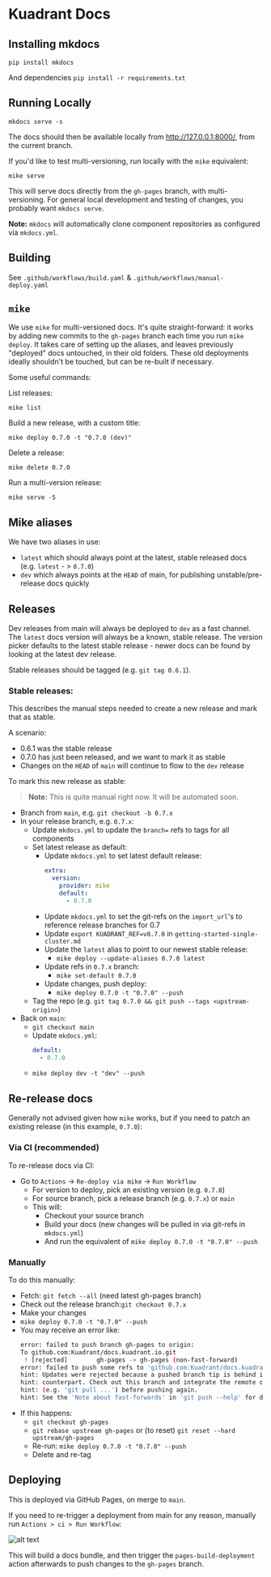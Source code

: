 # Kuadrant Docs

## Installing mkdocs
`pip install mkdocs`

And dependencies
`pip install -r requirements.txt`


## Running Locally
`mkdocs serve -s`

The docs should then be available locally from http://127.0.0.1:8000/, from the current branch.

If you'd like to test multi-versioning, run locally with the `mike` equivalent:

`mike serve`

This will serve docs directly from the `gh-pages` branch, with multi-versioning. For general local development and testing of changes, you probably want `mkdocs serve`.

**Note:** `mkdocs` will automatically clone component repositories as configured via `mkdocs.yml`.

## Building

See `.github/workflows/build.yaml` & `.github/workflows/manual-deploy.yaml`

## `mike`
We use `mike` for multi-versioned docs. It's quite straight-forward: it works by adding new commits to the `gh-pages` branch each time you run `mike deploy`. It takes care of setting up the aliases, and leaves previously "deployed" docs untouched, in their old folders. These old deployments ideally shouldn't be touched, but can be re-built if necessary.

Some useful commands:

List releases:

`mike list`

Build a new release, with a custom title:

`mike deploy 0.7.0 -t "0.7.0 (dev)"`

Delete a release:

`mike delete 0.7.0`

Run a multi-version release:

`mike serve -S`

## Mike aliases

We have two aliases in use:

- `latest` which should always point at the latest, stable released docs (e.g. `latest` - > `0.7.0`)
- `dev` which always points at the `HEAD` of main, for publishing unstable/pre-release docs quickly

## Releases

Dev releases from main will always be deployed to `dev` as a fast channel. The `latest` docs version will always be a known, stable release. The version picker defaults to the latest stable release - newer docs can be found by looking at the latest dev release.

Stable releases should be tagged (e.g. `git tag 0.6.1`).

### Stable releases:

This describes the manual steps needed to create a new release and mark that as stable.

A scenario:

- 0.6.1 was the stable release
- 0.7.0 has just been released, and we want to mark it as stable
- Changes on the `HEAD` of `main` will continue to flow to the `dev` release

To mark this new release as stable:

> **Note:** This is quite manual right now. It will be automated soon.

- Branch from `main`, e.g. `git checkout -b 0.7.x`
- In your release branch, e.g. `0.7.x`:
  - Update `mkdocs.yml` to update the `branch=` refs to tags for all components
  - Set latest release as default:
    - Update `mkdocs.yml` to set latest default release:
      ```yaml
      extra:
        version:
          provider: mike
          default:
            - 0.7.0
      ```
    - Update `mkdocs.yml` to set the git-refs on the `import_url`'s to reference release branches for 0.7
    - Update `export KUADRANT_REF=v0.7.0` in `getting-started-single-cluster.md`
    - Update the `latest` alias to point to our newest stable release:
      - `mike deploy --update-aliases 0.7.0 latest`
    - Update refs in `0.7.x` branch:
      - `mike set-default 0.7.0`
    - Update changes, push deploy:
      - `mike deploy 0.7.0 -t "0.7.0" --push`
  - Tag the repo (e.g. `git tag 0.7.0 && git push --tags <upstream-origin>`)
- Back on `main`:
    - `git checkout main`
    - Update `mkdocs.yml`:
      ```yaml
      default:
        - 0.7.0
      ```
    - `mike deploy dev -t "dev" --push`

## Re-release docs

Generally not advised given how `mike` works, but if you need to patch an existing release (in this example, `0.7.0`):

### Via CI (recommended)
To re-release docs via CI:

- Go to `Actions` -> `Re-deploy via mike` -> `Run Workflow`
  - For version to deploy, pick an existing version (e.g. `0.7.0`)
  - For source branch, pick a release branch (e.g. `0.7.x`) or `main`
  - This will:
    - Checkout your source branch
    - Build your docs (new changes will be pulled in via git-refs in `mkdocs.yml`)
    - And run the equivalent of `mike deploy 0.7.0 -t "0.7.0" --push`

### Manually

To do this manually:

- Fetch: `git fetch --all` (need latest gh-pages branch)
- Check out the release branch:`git checkout 0.7.x`
- Make your changes
- `mike deploy 0.7.0 -t "0.7.0" --push`
- You may receive an error like:
  ```bash
  error: failed to push branch gh-pages to origin:
  To github.com:Kuadrant/docs.kuadrant.io.git
   ! [rejected]        gh-pages -> gh-pages (non-fast-forward)
  error: failed to push some refs to 'github.com:Kuadrant/docs.kuadrant.io.git'
  hint: Updates were rejected because a pushed branch tip is behind its remote
  hint: counterpart. Check out this branch and integrate the remote changes
  hint: (e.g. 'git pull ...') before pushing again.
  hint: See the 'Note about fast-forwards' in 'git push --help' for details.
  ```
- If this happens:
  - `git checkout gh-pages`
  - `git rebase upstream gh-pages` or (to reset) `git reset --hard upstream/gh-pages`
  - Re-run: `mike deploy 0.7.0 -t "0.7.0" --push`
  - Delete and re-tag





## Deploying
This is deployed via GitHub Pages, on merge to `main`.

If you need to re-trigger a deployment from main for any reason, manually run `Actions > ci > Run Workflow`:

![alt text](docs/assets/images/deploy.png)

This will build a docs bundle, and then trigger the `pages-build-deployment` action afterwards to push changes to the `gh-pages` branch.

